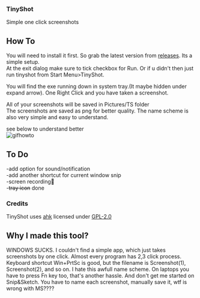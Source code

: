 ### TinyShot
Simple one click screenshots

## How To  
You will need to install it first. So grab the latest version from [releases](https://github.com/gusmeadows/TinyShot/releases). Its a simple setup.  
At the exit dialog make sure to tick checkbox for Run. Or if u didn't then just run tinyshot from Start Menu>TinyShot.

You will find the exe running down in system tray.(It maybe hidden under expand arrow). One Right Click and you have taken a screenshot.

All of your screenshots will be saved in Pictures/TS folder  
The screenshots are saved as png for better quality. The name scheme is also very simple and easy to understand.

see below to understand better  
![gifhowto](https://github.com/gusmeadows/TinyShot/raw/main/tray.gif)

## To Do  
-add option for sound/notification  
-add another shortcut for current window snip  
-screen recording😬  
-~~tray icon~~ done

### Credits  
TinyShot uses [ahk](https://github.com/Lexikos/AutoHotkey_L) licensed under [GPL-2.0](https://github.com/Lexikos/AutoHotkey_L/blob/master/license.txt)

## Why I made this tool?  
WINDOWS SUCKS. I couldn't find a simple app, which just takes screenshots by one click. Almost every program has 2,3 click process. Keyboard shortcut Win+PrtSc is good, but the filename is Screenshot(1), Screenshot(2), and so on. I hate this awfull name scheme. On laptops you have to press Fn key too, that's another hassle. And don't get me started on Snip&Sketch. You have to name each screenshot, manually save it, wtf is wrong with MS????

